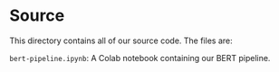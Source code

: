 # Source
This directory contains all of our source code. The files are:

`bert-pipeline.ipynb`: A Colab notebook containing our BERT pipeline.
